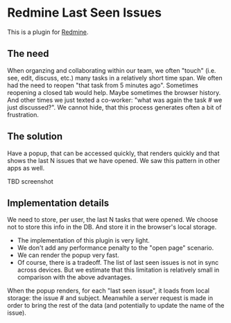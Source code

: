 # Redmine Last Seen Issues

This is a plugin for [Redmine](https://www.redmine.org/).

## The need

When organzing and collaborating within our team, we often "touch" (i.e. see, edit, discuss, etc.) many tasks in a relatively short time span. We often had the need to reopen "that task from 5 minutes ago". Sometimes reopening a closed tab would help. Maybe sometimes the browser history. And other times we just texted a co-worker: "what was again the task # we just discussed?". We cannot hide, that this process generates often a bit of frustration.

## The solution

Have a popup, that can be accessed quickly, that renders quickly and that shows the last N issues that we have opened. We saw this pattern in other apps as well.

TBD screenshot

## Implementation details

We need to store, per user, the last N tasks that were opened. We choose not to store this info in the DB. And store it in the browser's local storage.
* The implementation of this plugin is very light.
* We don't add any performance penalty to the "open page" scenario.
* We can render the popup very fast.
* Of course, there is a tradeoff. The list of last seen issues is not in sync across devices. But we estimate that this limitation is relatively small in comparison with the above advantages.

When the popup renders, for each "last seen issue", it loads from local storage: the issue # and subject. Meanwhile a server request is made in order to bring the rest of the data (and potentially to update the name of the issue).
